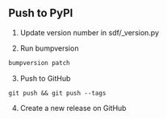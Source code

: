 ## Push to PyPI

1. Update version number in sdf/_version.py

2. Run bumpversion

```bash
bumpversion patch
```

3. Push to GitHub
```
git push && git push --tags
```

4. Create a new release on GitHub

